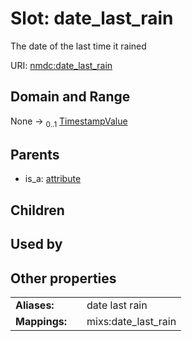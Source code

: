
# Slot: date_last_rain


The date of the last time it rained

URI: [nmdc:date_last_rain](https://microbiomedata/meta/date_last_rain)


## Domain and Range

None &#8594;  <sub>0..1</sub> [TimestampValue](TimestampValue.md)

## Parents

 *  is_a: [attribute](attribute.md)

## Children


## Used by


## Other properties

|  |  |  |
| --- | --- | --- |
| **Aliases:** | | date last rain |
| **Mappings:** | | mixs:date_last_rain |

